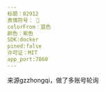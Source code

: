 ```yaml
---
标题：82912
表情符号： 🤖
colorFrom：蓝色
颜色：紫色
SDK:docker
pined:false
许可证：MIT
app_port:7860
---
```

来源gzzhongqi，做了多账号轮询
